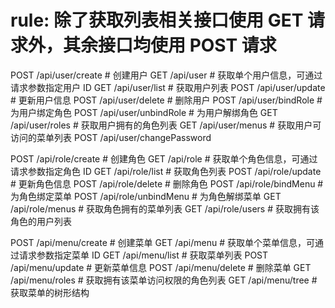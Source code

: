 # rule: 除了获取列表相关接口使用 GET 请求外，其余接口均使用 POST 请求

POST /api/user/create # 创建用户
GET /api/user # 获取单个用户信息，可通过请求参数指定用户 ID
GET /api/user/list # 获取用户列表
POST /api/user/update # 更新用户信息
POST /api/user/delete # 删除用户
POST /api/user/bindRole # 为用户绑定角色
POST /api/user/unbindRole # 为用户解绑角色
GET /api/user/roles # 获取用户拥有的角色列表
GET /api/user/menus # 获取用户可访问的菜单列表
POST /api/user/changePassword

POST /api/role/create # 创建角色
GET /api/role # 获取单个角色信息，可通过请求参数指定角色 ID
GET /api/role/list # 获取角色列表
POST /api/role/update # 更新角色信息
POST /api/role/delete # 删除角色
POST /api/role/bindMenu # 为角色绑定菜单
POST /api/role/unbindMenu # 为角色解绑菜单
GET /api/role/menus # 获取角色拥有的菜单列表
GET /api/role/users # 获取拥有该角色的用户列表

POST /api/menu/create # 创建菜单
GET /api/menu # 获取单个菜单信息，可通过请求参数指定菜单 ID
GET /api/menu/list # 获取菜单列表
POST /api/menu/update # 更新菜单信息
POST /api/menu/delete # 删除菜单
GET /api/menu/roles # 获取拥有该菜单访问权限的角色列表
GET /api/menu/tree # 获取菜单的树形结构
